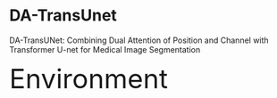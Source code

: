 # DA-TransUnet
DA-TransUNet: Combining Dual Attention of Position and Channel with Transformer U-net for Medical Image Segmentation

<font size = 10>Environment
